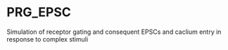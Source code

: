 # PRG_EPSC
Simulation of receptor gating and consequent EPSCs and caclium entry in response to complex stimuli
